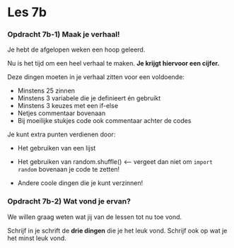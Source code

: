 # Les 7b

### Opdracht 7b-1) Maak je verhaal!

Je hebt de afgelopen weken een hoop geleerd. 

Nu is het tijd om een heel verhaal te maken. **Je krijgt hiervoor een cijfer.** 

Deze dingen moeten in je verhaal zitten voor een voldoende:

* Minstens 25 zinnen
* Minstens 3 variabele die je definieert én gebruikt
* Minstens 3 keuzes met een if-else
* Netjes commentaar bovenaan
* Bij moeilijke stukjes code ook commentaar achter de codes  

Je kunt extra punten verdienen door:

* Het gebruiken van een lijst

* Het gebruiken van random.shuffle() <— vergeet dan niet om `import random` bovenaan je code te zetten!

* Andere coole dingen die je kunt verzinnen!



### Opdracht 7b-2) Wat vond je ervan?

We willen graag weten wat jij van de lessen tot nu toe vond.

Schrijf in je schrift de **drie dingen** die je het leuk vond.
Schrijf ook op wat je het minst leuk vond.



